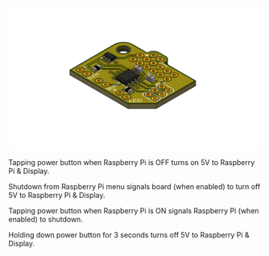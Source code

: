 <img src="https://raw.githubusercontent.com/uChip/UGSpi-Touch-Display/master/PowerManagementPCB/Board.png" alt="Power Management Board" >  

Tapping power button when Raspberry Pi is OFF turns on 5V to Raspberry Pi & Display.  

Shutdown from Raspberry Pi menu signals board (when enabled) to turn off 5V to Raspberry Pi & Display.  

Tapping power button when Raspberry Pi is ON signals Raspberry Pi (when enabled) to shutdown.  

Holding down power button for 3 seconds turns off 5V to Raspberry Pi & Display.  